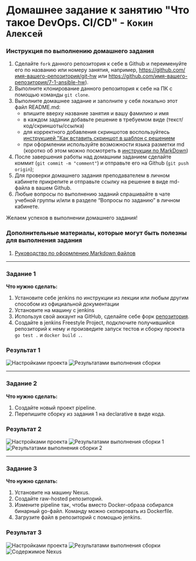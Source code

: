 # Домашнее задание к занятию "Что такое DevOps. CI/CD" - `Кокин Алексей`


### Инструкция по выполнению домашнего задания

   1. Сделайте `fork` данного репозитория к себе в Github и переименуйте его по названию или номеру занятия, например, https://github.com/имя-вашего-репозитория/git-hw или  https://github.com/имя-вашего-репозитория/7-1-ansible-hw).
   2. Выполните клонирование данного репозитория к себе на ПК с помощью команды `git clone`.
   3. Выполните домашнее задание и заполните у себя локально этот файл README.md:
      - впишите вверху название занятия и вашу фамилию и имя
      - в каждом задании добавьте решение в требуемом виде (текст/код/скриншоты/ссылка)
      - для корректного добавления скриншотов воспользуйтесь [инструкцией "Как вставить скриншот в шаблон с решением](https://github.com/netology-code/sys-pattern-homework/blob/main/screen-instruction.md)
      - при оформлении используйте возможности языка разметки md (коротко об этом можно посмотреть в [инструкции  по MarkDown](https://github.com/netology-code/sys-pattern-homework/blob/main/md-instruction.md))
   4. После завершения работы над домашним заданием сделайте коммит (`git commit -m "comment"`) и отправьте его на Github (`git push origin`);
   5. Для проверки домашнего задания преподавателем в личном кабинете прикрепите и отправьте ссылку на решение в виде md-файла в вашем Github.
   6. Любые вопросы по выполнению заданий спрашивайте в чате учебной группы и/или в разделе “Вопросы по заданию” в личном кабинете.
   
Желаем успехов в выполнении домашнего задания!
   
### Дополнительные материалы, которые могут быть полезны для выполнения задания

1. [Руководство по оформлению Markdown файлов](https://gist.github.com/Jekins/2bf2d0638163f1294637#Code)

---

### Задание 1

**Что нужно сделать:**

1. Установите себе jenkins по инструкции из лекции или любым другим способом из официальной документации
2. Установите на машину с jenkins
3. Используя свой аккаунт на GitHub, сделайте себе форк [репозитория](https://github.com/netology-code/sdvps-materials.git).
4. Создайте в jenkins Freestyle Project, подключите получившийся репозиторий к нему и произведите запуск тестов и сборку проекта ```go test .``` и  ```docker build .```.


### Результат 1

![Настройками проекта](https://github.com/KokinAlexey/8-03-hw/blob/main/img/Screenshot_4.jpg)
![Результатами выполнения сборки](https://github.com/KokinAlexey/8-03-hw/blob/main/img/Screenshot_3.jpg)

---

### Задание 2

**Что нужно сделать:**

1. Создайте новый проект pipeline.
2. Перепишите сборку из задания 1 на declarative в виде кода.

### Результат 2


![Настройками проекта](https://github.com/KokinAlexey/8-03-hw/blob/main/img/Screenshot_5.jpg)
![Результатами выполнения сборки 1](https://github.com/KokinAlexey/8-03-hw/blob/main/img/Screenshot_6.jpg)
![Результатами выполнения сборки 2](https://github.com/KokinAlexey/8-03-hw/blob/main/img/Screenshot_7.jpg)

---

### Задание 3

**Что нужно сделать:**

1. Установите на машину Nexus.
2. Создайте raw-hosted репозиторий.
3. Измените pipeline так, чтобы вместо Docker-образа собирался бинарный go-файл. Команду можно скопировать из Dockerfile.
4. Загрузите файл в репозиторий с помощью jenkins.

### Результат 3

![Настройками проекта](https://github.com/KokinAlexey/8-03-hw/blob/main/img/Screenshot_9.jpg)
![Результатами выполнения сборки](https://github.com/KokinAlexey/8-03-hw/blob/main/img/Screenshot_10.jpg)
![Содержимое Nexus](https://github.com/KokinAlexey/8-03-hw/blob/main/img/Screenshot_11.jpg)

